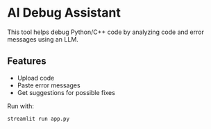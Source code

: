 # AI Debug Assistant

This tool helps debug Python/C++ code by analyzing code and error messages using an LLM.

## Features
- Upload code
- Paste error messages
- Get suggestions for possible fixes

Run with:

```bash
streamlit run app.py
```
